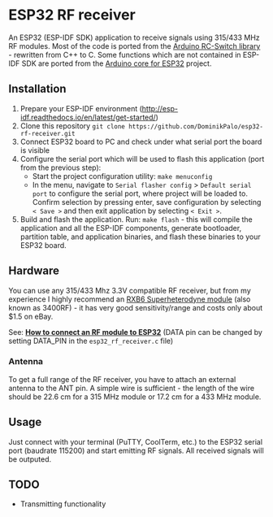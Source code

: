 # ESP32 RF receiver
An ESP32 (ESP-IDF SDK) application to receive signals using 315/433 MHz RF modules. Most of the code is ported from the [Arduino RC-Switch library](https://github.com/sui77/rc-switch) - rewritten from C++ to C. Some functions which are not contained in ESP-IDF SDK are ported from the [Arduino core for ESP32](https://github.com/espressif/arduino-esp32) project.

## Installation
1. Prepare your ESP-IDF environment (http://esp-idf.readthedocs.io/en/latest/get-started/)
2. Clone this repository `git clone https://github.com/DominikPalo/esp32-rf-receiver.git`
3. Connect ESP32 board to PC and check under what serial port the board is visible
4. Configure the serial port which will be used to flash this application (port from the previous step):
    * Start the project configuration utility: `make menuconfig`
    * In the menu, navigate to `Serial flasher config` > `Default serial port` to configure the serial port, where project will be loaded to. Confirm selection by pressing enter, save configuration by selecting `< Save >` and then exit application by selecting `< Exit >`.
5. Build and flash the application. Run: `make flash` - this will compile the application and all the ESP-IDF components, generate bootloader, partition table, and application binaries, and flash these binaries to your ESP32 board.

## Hardware
You can use any 315/433 Mhz 3.3V compatible RF receiver, but from my experience I highly recommend an [RXB6 Superheterodyne module](http://www.jmrth.com/en/images/proimages/RXB6_en_v3.pdf) (also known as 3400RF) - it has very good sensitivity/range and costs only about $1.5 on eBay.

See: [**How to connect an RF module to ESP32**](wiring.png?raw=true) 
(DATA pin can be changed by setting DATA_PIN in the `esp32_rf_receiver.c` file)

### Antenna
To get a full range of the RF receiver, you have to attach an external antenna to the ANT pin. A simple wire is sufficient - the length of the wire should be 22.6 cm for a 315 MHz module or 17.2 cm for a 433 MHz module.

## Usage
Just connect with your terminal (PuTTY, CoolTerm, etc.) to the ESP32 serial port (baudrate 115200) and start emitting RF signals. All received signals will be outputed.

## TODO
* Transmitting functionality
